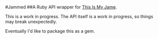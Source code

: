 #Jammed
##A Ruby API wrapper for [This Is My Jame](http://www.thisismyjam.com/).

This is a work in progress. The API itself is a work in progress, so things may break unexpectedly.

Eventually I'd like to package this as a gem.
